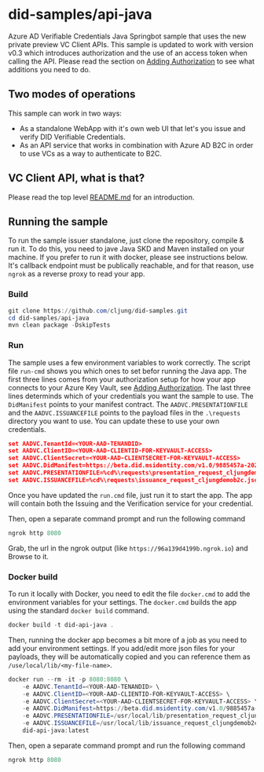 # did-samples/api-java
Azure AD Verifiable Credentials Java Springbot sample that uses the new private preview VC Client APIs.
This sample is updated to work with version v0.3 which introduces authorization and the use of an access token when calling the API. Please read the section on [Adding Authorization](https://github.com/cljung/did-samples/#adding-authorization) to see what additions you need to do.

## Two modes of operations
This sample can work in two ways:
- As a standalone WebApp with it's own web UI that let's you issue and verify DID Verifiable Credentials.
- As an API service that works in combination with Azure AD B2C in order to use VCs as a way to authenticate to B2C.

## VC Client API, what is that?
Please read the top level [README.md](https://github.com/cljung/did-samples) for an introduction.

## Running the sample

To run the sample issuer standalone, just clone the repository, compile & run it. To do this, you need to jave Java SKD and Maven installed on your machine. If you prefer to run it with docker, please see instructions below. It's callback endpoint must be publically reachable, and for that reason, use `ngrok` as a reverse proxy to read your app.

### Build
```Powershell
git clone https://github.com/cljung/did-samples.git
cd did-samples/api-java
mvn clean package -DskipTests
```

### Run 
The sample uses a few environment variables to work correctly. The script file `run-cmd` shows you which ones to set befor running the Java app. The first three lines comes from your authorization setup for how your app connects to your Azure Key Vault, see [Adding Authorization](https://github.com/cljung/did-samples/#adding-authorization). The last three lines determinds which of your credentials you want the sample to use. The `DidManifest` points to your manifest contract. The `AADVC.PRESENTATIONFILE` and the `AADVC.ISSUANCEFILE` points to the payload files in the `.\requests` directory you want to use. You can update these to use your own credentials.

```json
set AADVC.TenantId=<YOUR-AAD-TENANDID>
set AADVC.ClientID=<YOUR-AAD-CLIENTID-FOR-KEYVAULT-ACCESS>
set AADVC.ClientSecret=<YOUR-AAD-CLIENTSECRET-FOR-KEYVAULT-ACCESS>
set AADVC.DidManifest=https://beta.did.msidentity.com/v1.0/9885457a-2026-4e2c-a47e-32ff52ea0b8d/verifiableCredential/contracts/Cljungdemob2cMembership
set AADVC.PRESENTATIONFILE=%cd%\requests\presentation_request_cljungdemob2c.json
set AADVC.ISSUANCEFILE=%cd%\requests\issuance_request_cljungdemob2c.json
```

Once you have updated the `run.cmd` file, just run it to start the app. The app will contain both the Issuing and the Verification service for your credential. 

Then, open a separate command prompt and run the following command

```Powershell
ngrok http 8080
```

Grab, the url in the ngrok output (like `https://96a139d4199b.ngrok.io`) and Browse to it.

### Docker build

To run it locally with Docker, you need to edit the file `docker.cmd` to add the environment variables for your settings. The `docker.cmd` builds the app using the standard `docker build` command.

```Powershell
docker build -t did-api-java .
```

Then, running the docker app becomes a bit more of a job as you need to add your environment settings. If you add/edit more json files for your payloads, they will be automatically copied and you can reference them as `/use/local/lib/<my-file-name>`.

```Powershell
docker run --rm -it -p 8080:8080 \
    -e AADVC.TenantId=<YOUR-AAD-TENANDID> \
    -e AADVC.ClientID=<YOUR-AAD-CLIENTID-FOR-KEYVAULT-ACCESS> \
    -e AADVC.ClientSecret=<YOUR-AAD-CLIENTSECRET-FOR-KEYVAULT-ACCESS> \
    -e AADVC.DidManifest=https://beta.did.msidentity.com/v1.0/9885457a-2026-4e2c-a47e-32ff52ea0b8d/verifiableCredential/contracts/Cljungdemob2cMembership \
    -e AADVC.PRESENTATIONFILE=/usr/local/lib/presentation_request_cljungdemob2c.json \
    -e AADVC.ISSUANCEFILE=/usr/local/lib/issuance_request_cljungdemob2c.json \
    did-api-java:latest
```

Then, open a separate command prompt and run the following command

```Powershell
ngrok http 8080
```

